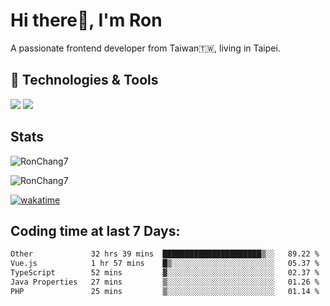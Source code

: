 # Hi there👋, I'm Ron

A passionate frontend developer from Taiwan🇹🇼, living in Taipei.

## 🔧 Technologies & Tools

![](https://img.shields.io/badge/Editor-Cusor-informational?style=flat&logo=cursor&logoColor=white)
![](https://img.shields.io/badge/Code-TypeScript-informational?style=flat&logo=typescript&logoColor=white)

## Stats

<p><img src="https://github-readme-stats-j1ws-rctx6j2fo-ron-chang1.vercel.app/api/top-langs?username=RonChang7&show_icons=true&locale=en&layout=compact&v=2" alt="RonChang7" /></p>
<p><img src="https://github-readme-stats-j1ws-rctx6j2fo-ron-chang1.vercel.app/api?username=RonChang7&show_icons=true&locale=en&theme=dracula&count_private=true&v=2" alt="RonChang7" /></p>

[![wakatime](https://wakatime.com/badge/user/f2e75beb-aff4-47ed-aeff-347e6daef3f2.svg)](https://wakatime.com/@f2e75beb-aff4-47ed-aeff-347e6daef3f2)

## Coding time at last 7 Days:

<!--START_SECTION:waka-->

```txt
Other             32 hrs 39 mins  ██████████████████████▒░░   89.22 %
Vue.js            1 hr 57 mins    █▒░░░░░░░░░░░░░░░░░░░░░░░   05.37 %
TypeScript        52 mins         ▓░░░░░░░░░░░░░░░░░░░░░░░░   02.37 %
Java Properties   27 mins         ▒░░░░░░░░░░░░░░░░░░░░░░░░   01.26 %
PHP               25 mins         ▒░░░░░░░░░░░░░░░░░░░░░░░░   01.14 %
```

<!--END_SECTION:waka-->
